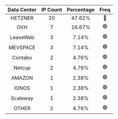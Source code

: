 | Data Center | IP Count | Percentage | Freq |
|:------------:|:--------:|:-----------:|:-----:|
| HETZNER | 20 | 47.62% | 🔴 |
| OVH | 7 | 16.67% | 🟢 |
| LeaseWeb | 3 | 7.14% | 🟢 |
| MEVSPACE | 3 | 7.14% | 🟢 |
| Contabo | 2 | 4.76% | 🟢 |
| Netcup | 2 | 4.76% | 🟢 |
| AMAZON | 1 | 2.38% | 🟢 |
| IONOS | 1 | 2.38% | 🟢 |
| Scaleway | 1 | 2.38% | 🟢 |
| OTHER | 2 | 4.76% | 🟢 |